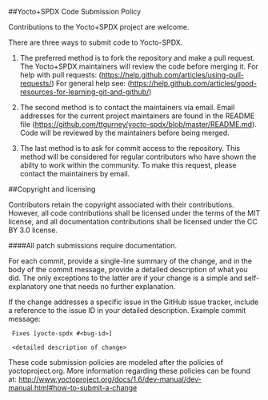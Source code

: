 ##Yocto+SPDX Code Submission Policy

Contributions to the Yocto+SPDX project are welcome.  

There are three ways to submit code to Yocto-SPDX.

1. The preferred method is to fork the repository and make a pull request.  The
Yocto+SPDX maintainers will review the code before merging it. For help with
pull requests: (https://help.github.com/articles/using-pull-requests/) For
general help see:
(https://help.github.com/articles/good-resources-for-learning-git-and-github/)

2. The second method is to contact the maintainers via email.  Email addresses
for the current project maintainers are found in the README file
(https://github.com/ttgurney/yocto-spdx/blob/master/README.md).  Code will be
reviewed by the maintainers before being merged. 

3. The last method is to ask for commit access to the repository. This method
will be considered for regular contributors who have shown the abilty to work
within the community. To make this request, please contact the maintainers by
email.

##Copyright and licensing

Contributors retain the copyright associated with their contributions. However,
all code contributions shall be licensed under the terms of the MIT license,
and all documentation contributions shall be licensed under the CC BY 3.0
license.

####All patch submissions require documentation.

For each commit, provide a single-line summary of the change, and in the body
of the commit message, provide a detailed description of what you did. The only
exceptions to the latter are if your change is a simple and self-explanatory
one that needs no further explanation.

If the change addresses a specific issue in the GitHub issue tracker, include a
reference to the issue ID in your detailed description.  Example commit
message:

     Fixes [yocto-spdx #<bug-id>]

     <detailed description of change>


These code submission policies are modeled after the policies of
yoctoproject.org.  More information regarding these policies can be found at:
http://www.yoctoproject.org/docs/1.6/dev-manual/dev-manual.html#how-to-submit-a-change


